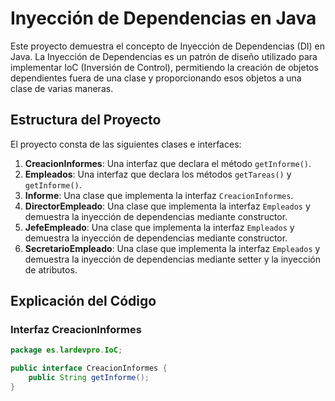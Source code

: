 # Inyección de Dependencias en Java

Este proyecto demuestra el concepto de Inyección de Dependencias (DI) en Java. La Inyección de Dependencias es un patrón de diseño utilizado para implementar IoC (Inversión de Control), permitiendo la creación de objetos dependientes fuera de una clase y proporcionando esos objetos a una clase de varias maneras.

## Estructura del Proyecto

El proyecto consta de las siguientes clases e interfaces:

1. **CreacionInformes**: Una interfaz que declara el método `getInforme()`.
2. **Empleados**: Una interfaz que declara los métodos `getTareas()` y `getInforme()`.
3. **Informe**: Una clase que implementa la interfaz `CreacionInformes`.
4. **DirectorEmpleado**: Una clase que implementa la interfaz `Empleados` y demuestra la inyección de dependencias mediante constructor.
5. **JefeEmpleado**: Una clase que implementa la interfaz `Empleados` y demuestra la inyección de dependencias mediante constructor.
6. **SecretarioEmpleado**: Una clase que implementa la interfaz `Empleados` y demuestra la inyección de dependencias mediante setter y la inyección de atributos.

## Explicación del Código

### Interfaz CreacionInformes

```java
package es.lardevpro.IoC;

public interface CreacionInformes {
    public String getInforme();
}